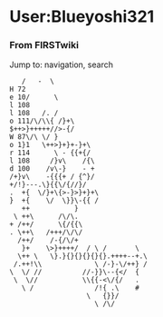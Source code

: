 # User:Blueyoshi321

### From FIRSTwiki

Jump to: navigation, search

    
    
       /   -  \
    H 72
    e 10/      \
    l 108
    l 108   /. /
    o 111/\/\\{ /}+\
    $++>}+++++//>-{/
    W 87\/\ \/ }
    o 1}1   \++>}+}+-}+\
    r 114      \ - {{+{/
    l 108     /}v\    /{\
    d 100    /v\-}    - +
    /+}v\    -{{{+ / {^}/
    +/!}---.\}{{\/{//}/
    .  +{  \/}+\{>-}>}+}+\
    }  +{    \/  \}}\-{{ /
       ++           }
     \ ++\      /\/\.
    + /++/      \{/{{\
    . \++\   /+++/\/\/
      /++/    /-{/\/+
       }+    \>}++++/  / \ /       \
      \++ \   \}.}{}{}{}{}{}.++++--+.\
     /.++!\\             \ /-}-\/++} /
    \  \/ //          //-}}\--{</  {
     \  \//           \\{{-<\/{/   .
       \ /               /!{ .\    #
                       \   {}}/
                         \ /\/
    

